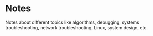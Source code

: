 # Notes
Notes about different topics like algorithms, debugging, systems troubleshooting, network troubleshooting, Linux, system design, etc.
